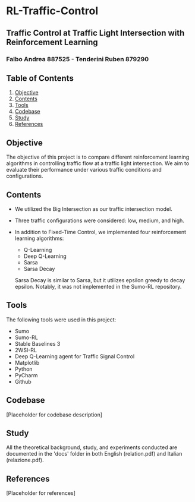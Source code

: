 # RL-Traffic-Control

## Traffic Control at Traffic Light Intersection with Reinforcement Learning
### Falbo Andrea 887525 - Tenderini Ruben 879290

## Table of Contents

1. [Objective](#objective)
2. [Contents](#contents)
3. [Tools](#tools)
4. [Codebase](#codebase)
5. [Study](#study)
6. [References](#references)

## Objective

The objective of this project is to compare different reinforcement learning algorithms in controlling traffic flow at a traffic light intersection. We aim to evaluate their performance under various traffic conditions and configurations.

## Contents

- We utilized the Big Intersection as our traffic intersection model.
- Three traffic configurations were considered: low, medium, and high.
- In addition to Fixed-Time Control, we implemented four reinforcement learning algorithms:
  - Q-Learning
  - Deep Q-Learning
  - Sarsa
  - Sarsa Decay
  
  Sarsa Decay is similar to Sarsa, but it utilizes epsilon greedy to decay epsilon. Notably, it was not implemented in the Sumo-RL repository.

## Tools

The following tools were used in this project:

- Sumo
- Sumo-RL
- Stable Baselines 3
- 2WSI-RL
- Deep Q-Learning agent for Traffic Signal Control
- Matplotlib
- Python
- PyCharm
- Github

## Codebase

[Placeholder for codebase description]

## Study

All the theoretical background, study, and experiments conducted are documented in the 'docs' folder in both English (relation.pdf) and Italian (relazione.pdf).

## References

[Placeholder for references]